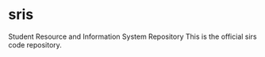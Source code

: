 sris
====

Student Resource and Information System Repository
This is the official sirs code repository.
